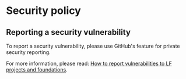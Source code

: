# Security policy

## Reporting a security vulnerability

To report a security vulnerability, please use GitHub's feature for private
security reporting.

For more information, please read: [How to report vulnerabilities to LF projects
and foundations](https://www.linuxfoundation.org/security).